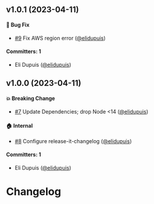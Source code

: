 

## v1.0.1 (2023-04-11)

#### :bug: Bug Fix
* [#9](https://github.com/elidupuis/ember-cli-deploy-opsworks/pull/9) Fix AWS region error ([@elidupuis](https://github.com/elidupuis))

#### Committers: 1
- Eli Dupuis ([@elidupuis](https://github.com/elidupuis))

## v1.0.0 (2023-04-11)

#### :boom: Breaking Change
* [#7](https://github.com/elidupuis/ember-cli-deploy-opsworks/pull/7) Update Dependencies; drop Node <14 ([@elidupuis](https://github.com/elidupuis))

#### :house: Internal
* [#8](https://github.com/elidupuis/ember-cli-deploy-opsworks/pull/8) Configure release-it-changelog ([@elidupuis](https://github.com/elidupuis))

#### Committers: 1
- Eli Dupuis ([@elidupuis](https://github.com/elidupuis))

# Changelog
